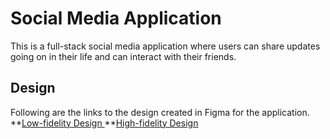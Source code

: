 # Social Media Application
This is a full-stack social media application where users can share updates going on in their life and can interact with their friends.

## Design
Following are the links to the design created in Figma for the application.
**[Low-fidelity Design ]([url](https://www.figma.com/file/Y7SSEJ3aQBP9Lfxvwzv1Hq/Untitled?type=design&node-id=0-1&mode=design&t=jnDl05T40imRVaYi-0)https://www.figma.com/file/Y7SSEJ3aQBP9Lfxvwzv1Hq/Untitled?type=design&node-id=0-1&mode=design&t=jnDl05T40imRVaYi-0)
**[High-fidelity Design]([url](https://www.figma.com/file/P95X1lbOqg5koYZyxeF1Ak/Untitled?type=design&node-id=0-1&mode=design&t=bPb7lUEHXC67eHLE-0)https://www.figma.com/file/P95X1lbOqg5koYZyxeF1Ak/Untitled?type=design&node-id=0-1&mode=design&t=bPb7lUEHXC67eHLE-0)

